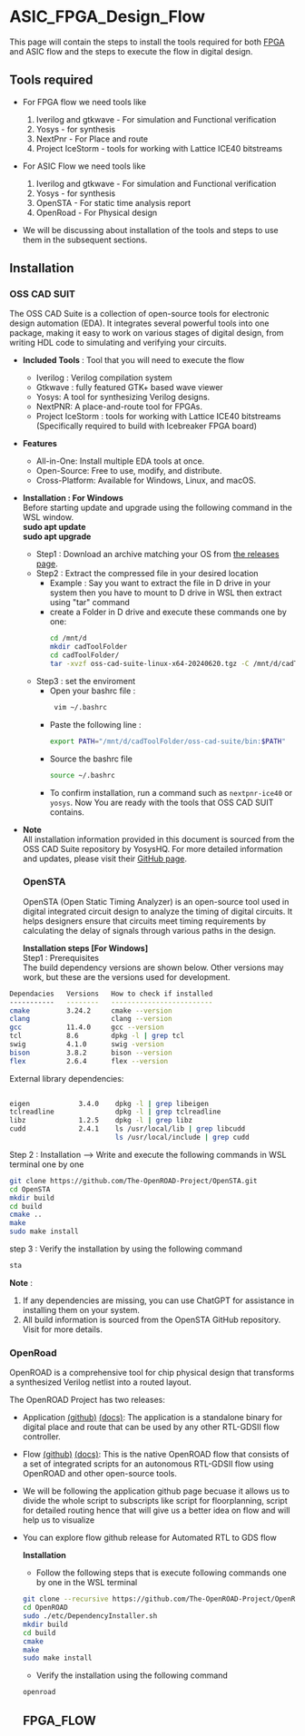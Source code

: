 # ASIC_FPGA_Design_Flow
This page will contain the steps to install the tools required for both [FPGA](#FPGA_FLOW) and ASIC flow and the steps to execute the flow in digital design.
## Tools required
- For FPGA flow we need tools like</br>
  1. Iverilog and gtkwave - For simulation and Functional verification
  2. Yosys - for synthesis
  3. NextPnr - For Place and route
  4. Project IceStorm - tools for working with Lattice ICE40 bitstreams
- For ASIC Flow we need tools like</br>
  1. Iverilog and gtkwave - For simulation and Functional verification
  2. Yosys - for synthesis
  3. OpenSTA - For static time analysis report
  4. OpenRoad - For Physical design
     
- We will be discussing about installation of the tools and steps to use them in the subsequent sections.
## Installation

  ### OSS CAD SUIT
  The OSS CAD Suite is a collection of open-source tools for electronic design automation (EDA). It integrates several powerful tools into one package, making it easy to work on various stages of digital 
  design, from writing HDL code to simulating and verifying your circuits.
  - **Included Tools** : Tool that you will need to execute the flow</br>
     - Iverilog : Verilog compilation system
     - Gtkwave : fully featured GTK+ based wave viewer
     - Yosys: A tool for synthesizing Verilog designs.
     - NextPNR: A place-and-route tool for FPGAs.
     - Project IceStorm : tools for working with Lattice ICE40 bitstreams (Specifically required to build with Icebreaker FPGA board)
  - **Features**</br>
    - All-in-One: Install multiple EDA tools at once.
    - Open-Source: Free to use, modify, and distribute.
    - Cross-Platform: Available for Windows, Linux, and macOS.
  - **Installation : For Windows**</br>
  Before starting update and upgrade using the following command in the WSL window. </br>
  **sudo apt update </br>
  sudo apt upgrade**



    - Step1 : Download an archive matching your OS from [the releases page](https://github.com/YosysHQ/oss-cad-suite-build/releases/latest).
    - Step2 : Extract the compressed file in your desired location </br>
      - Example : Say you want to extract the file in D drive in your system then you have to mount to D drive in WSL then extract using "tar" command
      - create a Folder in D drive and execute these commands one by one:</br>
        ```bash
        cd /mnt/d
        mkdir cadToolFolder
        cd cadToolFolder/
        tar -xvzf oss-cad-suite-linux-x64-20240620.tgz -C /mnt/d/cadToolFolder/
        ```
    - Step3 : set the enviroment </br>
      - Open your bashrc file :
        ```bash
         vim ~/.bashrc
        ```
      - Paste the following line :
        ```bash
        export PATH="/mnt/d/cadToolFolder/oss-cad-suite/bin:$PATH"
        ```
      - Source the bashrc file
        ```bash
        source ~/.bashrc
        ```
      - To confirm installation, run a command such as ```nextpnr-ice40``` or ```yosys```. Now You are ready with the tools that OSS CAD SUIT contains.
- **Note**</br>
      All installation information provided in this document is sourced from the OSS CAD Suite repository by YosysHQ. For more detailed information and updates, please visit their
      [GitHub page](https://github.com/YosysHQ/oss-cad-suite-build.git).

  ### OpenSTA
  OpenSTA (Open Static Timing Analyzer) is an open-source tool used in digital integrated circuit design to analyze the timing of digital circuits. It helps 
  designers ensure that circuits meet timing requirements by calculating the delay of signals through various paths in the design.

  **Installation steps [For Windows]** </br>
  Step1 : Prerequisites </br>
  The build dependency versions are shown below. Other versions may work, but these are the versions used for development.
```bash
Dependacies   Versions   How to check if installed 
-----------   --------   -------------------------
cmake         3.24.2     cmake --version
clang                    clang --version
gcc           11.4.0     gcc --version
tcl           8.6        dpkg -l | grep tcl
swig          4.1.0      swig -version
bison         3.8.2      bison --version
flex          2.6.4      flex --version
```
External library dependencies:</br>
```bash
         
eigen            3.4.0    dpkg -l | grep libeigen
tclreadline               dpkg -l | grep tclreadline
libz             1.2.5    dpkg -l | grep libz
cudd             2.4.1    ls /usr/local/lib | grep libcudd
                          ls /usr/local/include | grep cudd
```
Step 2 : Installation --> Write and execute the following commands in WSL terminal one by one
```bash
git clone https://github.com/The-OpenROAD-Project/OpenSTA.git 
cd OpenSTA 
mkdir build
cd build
cmake .. 
make
sudo make install
```
step 3 : Verify the installation by using the following command
```bash
sta
```
**Note** :
1. If any dependencies are missing, you can use ChatGPT for assistance in installing them on your system. 
2. All build information is sourced from the OpenSTA GitHub repository. Visit for more details.

### OpenRoad
OpenROAD is a comprehensive tool for chip physical design that transforms a synthesized Verilog netlist into a routed layout.

The OpenROAD Project has two releases:

- Application [(github)](https://github.com/The-OpenROAD-Project/OpenROAD) [(docs)](https://openroad.readthedocs.io/en/latest/main/README.html): The application is a standalone binary for digital place and route that can be used by any other RTL-GDSII flow controller.
- Flow [(github)](https://github.com/The-OpenROAD-Project/OpenROAD-flow-scripts) [(docs)](https://openroad-flow-scripts.readthedocs.io/en/latest/): This is the native OpenROAD flow that consists of a set of integrated scripts for an autonomous RTL-GDSII flow using OpenROAD and other open-source tools.
- We will be following the application github page becuase it allows us to divide the whole script to subscripts like script for floorplanning, script for detailed routing hence that will give us a better idea on flow and will help us to visualize
- You can explore flow github release for Automated RTL to GDS flow

  **Installation**
  - Follow the following steps that is execute following commands one by one in the WSL terminal
  ```bash
  git clone --recursive https://github.com/The-OpenROAD-Project/OpenROAD.git
  cd OpenROAD
  sudo ./etc/DependencyInstaller.sh
  mkdir build
  cd build
  cmake
  make
  sudo make install
  ```
  - Verify the installation using the following command
  ```bash
  openroad
  ```
  ## FPGA_FLOW
